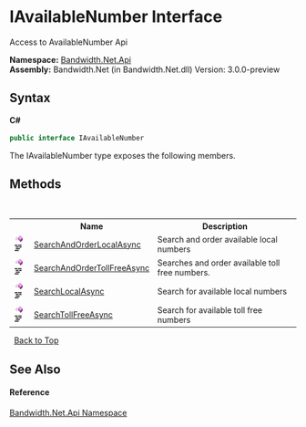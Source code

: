 ﻿# IAvailableNumber Interface
 

Access to AvailableNumber Api

**Namespace:**&nbsp;<a href ="N_Bandwidth_Net_Api.md">Bandwidth.Net.Api</a><br />**Assembly:**&nbsp;Bandwidth.Net (in Bandwidth.Net.dll) Version: 3.0.0-preview

## Syntax

**C#**<br />
``` C#
public interface IAvailableNumber
```

The IAvailableNumber type exposes the following members.


## Methods
&nbsp;<table><tr><th></th><th>Name</th><th>Description</th></tr><tr><td>![Public method](media/pubmethod.gif "Public method")![Code example](media/CodeExample.png "Code example")</td><td><a href ="M_Bandwidth_Net_Api_IAvailableNumber_SearchAndOrderLocalAsync.md">SearchAndOrderLocalAsync</a></td><td>
Search and order available local numbers</td></tr><tr><td>![Public method](media/pubmethod.gif "Public method")![Code example](media/CodeExample.png "Code example")</td><td><a href ="M_Bandwidth_Net_Api_IAvailableNumber_SearchAndOrderTollFreeAsync.md">SearchAndOrderTollFreeAsync</a></td><td>
Searches and order available toll free numbers.</td></tr><tr><td>![Public method](media/pubmethod.gif "Public method")![Code example](media/CodeExample.png "Code example")</td><td><a href ="M_Bandwidth_Net_Api_IAvailableNumber_SearchLocalAsync.md">SearchLocalAsync</a></td><td>
Search for available local numbers</td></tr><tr><td>![Public method](media/pubmethod.gif "Public method")![Code example](media/CodeExample.png "Code example")</td><td><a href ="M_Bandwidth_Net_Api_IAvailableNumber_SearchTollFreeAsync.md">SearchTollFreeAsync</a></td><td>
Search for available toll free numbers</td></tr></table>&nbsp;
<a href="#iavailablenumber-interface">Back to Top</a>

## See Also


#### Reference
<a href ="N_Bandwidth_Net_Api.md">Bandwidth.Net.Api Namespace</a><br />